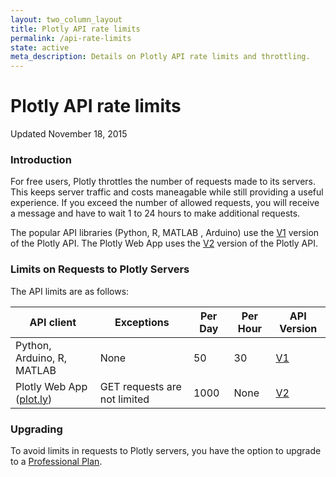 ```yaml
---
layout: two_column_layout
title: Plotly API rate limits
permalink: /api-rate-limits
state: active
meta_description: Details on Plotly API rate limits and throttling.
---
```


# Plotly API rate limits

Updated November 18, 2015

### Introduction

For free users, Plotly throttles the number of requests made to its servers. This keeps server traffic and costs maneagable while still providing a useful experience. If you exceed the number of allowed requests, you will receive a message and have to wait 1 to 24 hours to make additional requests.

The popular API libraries (Python, R, MATLAB , Arduino) use the <a href="https://plot.ly/rest/">V1</a> version of the Plotly API. The Plotly Web App uses the <a href="https://api.plot.ly/v2/">V2</a> version of the Plotly API. 

### Limits on Requests to Plotly Servers

The API limits are as follows:

<table>
  <thead>
    <th>API client</th>
    <th>Exceptions</th>
    <th>Per Day</th>
    <th>Per Hour</th>
    <th>API Version</th>
  </thead>
  <tbody>
    <tr>
      <td>Python, Arduino, R, MATLAB</td>
      <td>None</td>
      <td>50</td>
      <td>30</td>
      <td><a href="https://plot.ly/rest/">V1</a></td>
    </tr>
    <tr>
      <td>Plotly Web App (<a href="https://plot.ly/plot">plot.ly</a>)</td>
      <td>GET requests are not limited</td>
      <td>1000</td>
      <td>None</td>  
      <td><a href="https://api.plot.ly/v2/">V2</a></td>
    </tr>
  </tbody>
</table>

### Upgrading

To avoid limits in requests to Plotly servers, you have the option to upgrade to a <a href="https://plot.ly/products/cloud/">Professional Plan</a>.
